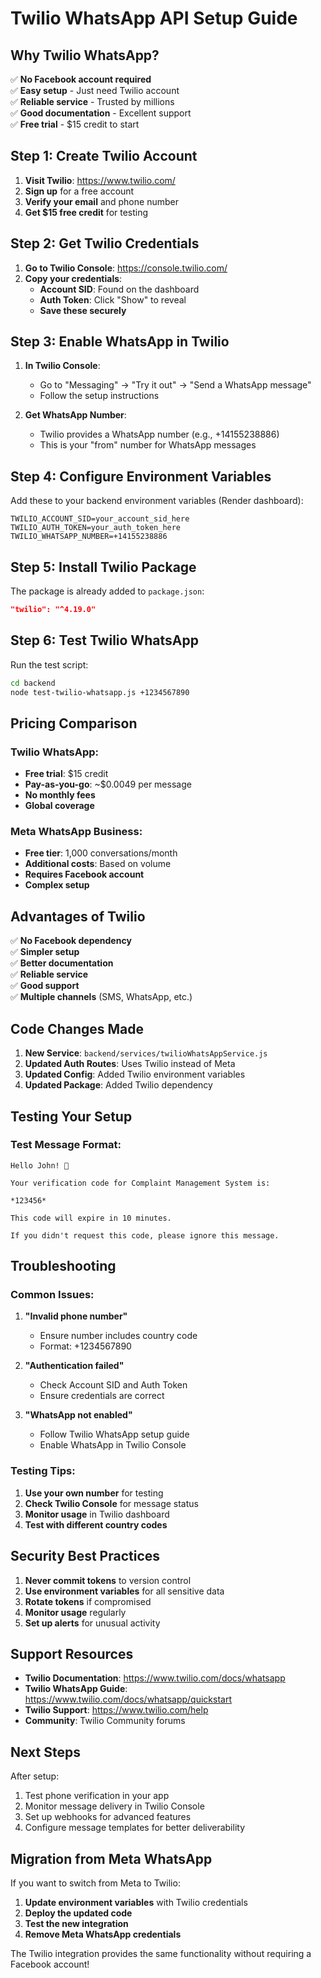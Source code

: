 # Twilio WhatsApp API Setup Guide

## Why Twilio WhatsApp?
✅ **No Facebook account required**  
✅ **Easy setup** - Just need Twilio account  
✅ **Reliable service** - Trusted by millions  
✅ **Good documentation** - Excellent support  
✅ **Free trial** - $15 credit to start  

## Step 1: Create Twilio Account

1. **Visit Twilio**: https://www.twilio.com/
2. **Sign up** for a free account
3. **Verify your email** and phone number
4. **Get $15 free credit** for testing

## Step 2: Get Twilio Credentials

1. **Go to Twilio Console**: https://console.twilio.com/
2. **Copy your credentials**:
   - **Account SID**: Found on the dashboard
   - **Auth Token**: Click "Show" to reveal
   - **Save these securely**

## Step 3: Enable WhatsApp in Twilio

1. **In Twilio Console**:
   - Go to "Messaging" → "Try it out" → "Send a WhatsApp message"
   - Follow the setup instructions

2. **Get WhatsApp Number**:
   - Twilio provides a WhatsApp number (e.g., +14155238886)
   - This is your "from" number for WhatsApp messages

## Step 4: Configure Environment Variables

Add these to your backend environment variables (Render dashboard):

```env
TWILIO_ACCOUNT_SID=your_account_sid_here
TWILIO_AUTH_TOKEN=your_auth_token_here
TWILIO_WHATSAPP_NUMBER=+14155238886
```

## Step 5: Install Twilio Package

The package is already added to `package.json`:
```json
"twilio": "^4.19.0"
```

## Step 6: Test Twilio WhatsApp

Run the test script:
```bash
cd backend
node test-twilio-whatsapp.js +1234567890
```

## Pricing Comparison

### Twilio WhatsApp:
- **Free trial**: $15 credit
- **Pay-as-you-go**: ~$0.0049 per message
- **No monthly fees**
- **Global coverage**

### Meta WhatsApp Business:
- **Free tier**: 1,000 conversations/month
- **Additional costs**: Based on volume
- **Requires Facebook account**
- **Complex setup**

## Advantages of Twilio

✅ **No Facebook dependency**  
✅ **Simpler setup**  
✅ **Better documentation**  
✅ **Reliable service**  
✅ **Good support**  
✅ **Multiple channels** (SMS, WhatsApp, etc.)  

## Code Changes Made

1. **New Service**: `backend/services/twilioWhatsAppService.js`
2. **Updated Auth Routes**: Uses Twilio instead of Meta
3. **Updated Config**: Added Twilio environment variables
4. **Updated Package**: Added Twilio dependency

## Testing Your Setup

### Test Message Format:
```
Hello John! 👋

Your verification code for Complaint Management System is:

*123456*

This code will expire in 10 minutes.

If you didn't request this code, please ignore this message.
```

## Troubleshooting

### Common Issues:

1. **"Invalid phone number"**
   - Ensure number includes country code
   - Format: +1234567890

2. **"Authentication failed"**
   - Check Account SID and Auth Token
   - Ensure credentials are correct

3. **"WhatsApp not enabled"**
   - Follow Twilio WhatsApp setup guide
   - Enable WhatsApp in Twilio Console

### Testing Tips:

1. **Use your own number** for testing
2. **Check Twilio Console** for message status
3. **Monitor usage** in Twilio dashboard
4. **Test with different country codes**

## Security Best Practices

1. **Never commit tokens** to version control
2. **Use environment variables** for all sensitive data
3. **Rotate tokens** if compromised
4. **Monitor usage** regularly
5. **Set up alerts** for unusual activity

## Support Resources

- **Twilio Documentation**: https://www.twilio.com/docs/whatsapp
- **Twilio WhatsApp Guide**: https://www.twilio.com/docs/whatsapp/quickstart
- **Twilio Support**: https://www.twilio.com/help
- **Community**: Twilio Community forums

## Next Steps

After setup:
1. Test phone verification in your app
2. Monitor message delivery in Twilio Console
3. Set up webhooks for advanced features
4. Configure message templates for better deliverability

## Migration from Meta WhatsApp

If you want to switch from Meta to Twilio:

1. **Update environment variables** with Twilio credentials
2. **Deploy the updated code**
3. **Test the new integration**
4. **Remove Meta WhatsApp credentials**

The Twilio integration provides the same functionality without requiring a Facebook account! 